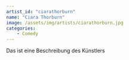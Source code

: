 ```yaml
---
artist_id: "ciarathorburn"
name: "Ciara Thorburn"
image: /assets/img/artists/ciarathorburn.jpg
categories:
    - Comedy
---
```

Das ist eine Beschreibung des Künstlers
